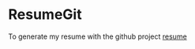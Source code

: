 # ResumeGit
To generate my resume with the github project [resume](https://github.com/billryan/resume)
